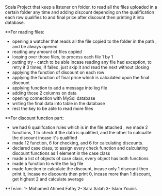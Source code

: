 Scala Project that keep a listener on folder, to read all the files uploaded in a certain folder any time and adding discount depending on the qualification each row qualifies to and final price after discount then printing it into database.


**For reading files:
- opening a watcher that reads all the file copied to the folder in the path , and be always opened
- reading any amount of files copied 
- looping over those files, to process each file 1 by 1
- putting try - catch to be able incase reading any file had exception, to retry it 3 times, if failed, just skip it and read the next without closing
- applying the function of discount on each row 
- applying the function of final price which is calculated upon the final discount
- applying function to add a message into log file
- adding those 2 columns on data
- opening connection with MySql database
- writing the final data into table in the database
- rest the key to be able to read more files

**For discount function part:
- we had 6 qualifcation rules which is in the file attached , we made 2 functions, 1 to check if the data is qualified, and the other to calcualte the discount incase it's qualified
- made 12 function, 6 for checking, and 6 for calculating discounts.
- declared case class, to assign every check function and calculating discount functions as 1 element in the case class
- made a list of objects of case class, every object has both functions
- made a function to write the log file
- made function to calculate the discount, incase only 1 discount then print it, incase no discounts then print 0, incase more than 1 discount, get highest 2 and calculate average


**Team: 
1- Mohamed Ahmed Fathy
2- Sara Salah
3- Islam Younis 
